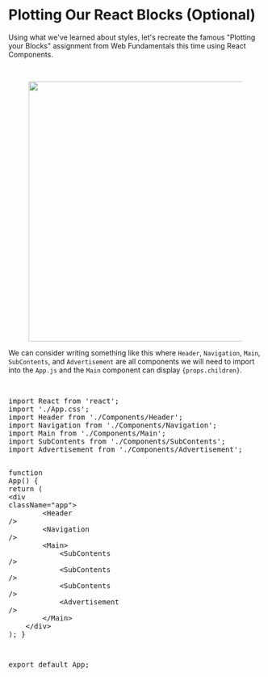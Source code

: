<div class="module_description active_lesson_with_video ">
									
            
<p></p>
<h1>Plotting Our React Blocks (Optional)</h1>
<p></p>
<p>Using what we've learned about styles, let's recreate the famous "Plotting your Blocks" assignment from Web Fundamentals this time using React Components.</p>
<p><br></p>
<figure><img src="https://s3.amazonaws.com/General_V88/boomyeah2015/codingdojo/curriculum/content/chapter/reactive-blocks-1.png" style="width: 895px; height: 515px;" width="895" height="515"></figure>
<p></p>
<p>We can consider writing something like this where <code>Header</code>, <code>Navigation</code>, <code>Main</code>, <code>SubContents</code>, and <code>Advertisement</code> are all components we will need to import into the <code>App.js</code>&nbsp;and the <code>Main</code> component can display <code>{props.children}</code>.</p>
<p><br></p>
<pre class="rainbow" data-language="javascript"><span class="keyword from-rainbow">import</span> React from <span class="string from-rainbow">'react'</span>;
<span class="keyword from-rainbow">import</span> <span class="string from-rainbow">'./App.css'</span>;
<span class="keyword from-rainbow">import</span> Header from <span class="string from-rainbow">'./Components/Header'</span>;
<span class="keyword from-rainbow">import</span> Navigation from <span class="string from-rainbow">'./Components/Navigation'</span>;
<span class="keyword from-rainbow">import</span> Main from <span class="string from-rainbow">'./Components/Main'</span>;
<span class="keyword from-rainbow">import</span> SubContents from <span class="string from-rainbow">'./Components/SubContents'</span>;
<span class="keyword from-rainbow">import</span> Advertisement from <span class="string from-rainbow">'./Components/Advertisement'</span>;
 
                
<span class="storage function from-rainbow">function</span> <span class="entity name function from-rainbow">App</span>() {
  <span class="keyword from-rainbow">return</span> (
    <span class="keyword operator from-rainbow">&lt;</span>div className<span class="keyword operator from-rainbow">=</span><span class="string from-rainbow">"app"</span><span class="keyword operator from-rainbow">&gt;</span>
&nbsp;&nbsp;&nbsp;&nbsp;&nbsp;&nbsp;&nbsp;&nbsp;<span class="keyword operator from-rainbow">&lt;</span>Header /<span class="keyword operator from-rainbow">&gt;</span>
&nbsp;&nbsp;&nbsp;&nbsp;&nbsp;&nbsp;&nbsp;&nbsp;<span class="keyword operator from-rainbow">&lt;</span>Navigation /<span class="keyword operator from-rainbow">&gt;</span>
&nbsp;&nbsp;&nbsp;&nbsp;&nbsp;&nbsp;&nbsp;&nbsp;<span class="keyword operator from-rainbow">&lt;</span>Main<span class="keyword operator from-rainbow">&gt;</span>
&nbsp;&nbsp;&nbsp;&nbsp;&nbsp;&nbsp;&nbsp;&nbsp;&nbsp;&nbsp;&nbsp;&nbsp;<span class="keyword operator from-rainbow">&lt;</span>SubContents /<span class="keyword operator from-rainbow">&gt;</span>
&nbsp;&nbsp;&nbsp;&nbsp;&nbsp;&nbsp;&nbsp;&nbsp;&nbsp;&nbsp;&nbsp;&nbsp;<span class="keyword operator from-rainbow">&lt;</span>SubContents /<span class="keyword operator from-rainbow">&gt;</span>
&nbsp;&nbsp;&nbsp;&nbsp;&nbsp;&nbsp;&nbsp;&nbsp;&nbsp;&nbsp;&nbsp;&nbsp;<span class="keyword operator from-rainbow">&lt;</span>SubContents /<span class="keyword operator from-rainbow">&gt;</span>
&nbsp;&nbsp;&nbsp;&nbsp;&nbsp;&nbsp;&nbsp;&nbsp;&nbsp;&nbsp;&nbsp;&nbsp;<span class="keyword operator from-rainbow">&lt;</span>Advertisement /<span class="keyword operator from-rainbow">&gt;</span>
&nbsp;&nbsp;&nbsp;&nbsp;&nbsp;&nbsp;&nbsp;&nbsp;<span class="keyword operator from-rainbow">&lt;</span>/Main<span class="keyword operator from-rainbow">&gt;</span>
&nbsp;&nbsp;&nbsp;&nbsp;<span class="keyword operator from-rainbow">&lt;</span>/div<span class="keyword operator from-rainbow">&gt;</span>
  );
}
                
export default App;
</pre>
        
        
        
</div>
